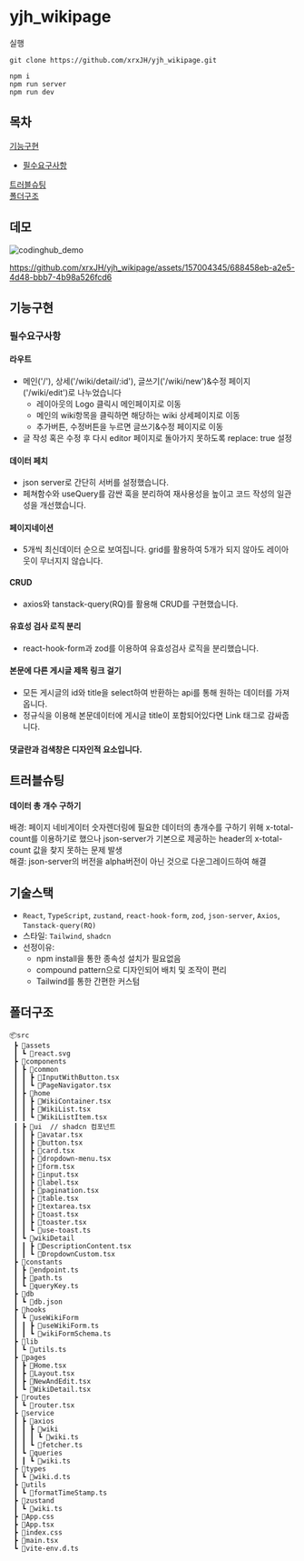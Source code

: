 # yjh_wikipage
실행
```
git clone https://github.com/xrxJH/yjh_wikipage.git

npm i
npm run server
npm run dev
```
## 목차

[기능구현](#기능구현)

- [필수요구사항](#필수요구사항)

[트러블슈팅](#트러블슈팅)  
[폴더구조](#폴더구조)

## 데모
![codinghub_demo](https://github.com/xrxJH/yjh_wikipage/assets/157004345/4ade21ef-43d0-4be6-a877-57a70ca684b7)


https://github.com/xrxJH/yjh_wikipage/assets/157004345/688458eb-a2e5-4d48-bbb7-4b98a526fcd6


## 기능구현

### 필수요구사항

#### 라우트

- 메인('/'), 상세('/wiki/detail/:id'), 글쓰기('/wiki/new')&수정 페이지('/wiki/edit')로 나누었습니다
  - 레이아웃의 Logo 클릭시 메인페이지로 이동
  - 메인의 wiki항목을 클릭하면 해당하는 wiki 상세페이지로 이동
  - 추가버튼, 수정버튼을 누르면 글쓰기&수정 페이지로 이동
- 글 작성 혹은 수정 후 다시 editor 페이지로 돌아가지 못하도록 replace: true 설정

#### 데이터 페치

- json server로 간단히 서버를 설정했습니다.
- 페쳐함수와 useQuery를 감싼 훅을 분리하여 재사용성을 높이고 코드 작성의 일관성을 개선했습니다.

#### 페이지네이션

- 5개씩 최신데이터 순으로 보여집니다. grid를 활용하여 5개가 되지 않아도 레이아웃이 무너지지 않습니다.

#### CRUD

- axios와 tanstack-query(RQ)를 활용해 CRUD를 구현했습니다.

#### 유효성 검사 로직 분리

- react-hook-form과 zod를 이용하여 유효성검사 로직을 분리했습니다.

#### 본문에 다른 게시글 제목 링크 걸기

- 모든 게시글의 id와 title을 select하여 반환하는 api를 통해 원하는 데이터를 가져옵니다.
- 정규식을 이용해 본문데이터에 게시글 title이 포함되어있다면 Link 태그로 감싸줍니다. 

#### 댓글란과 검색창은 디자인적 요소입니다.


## 트러블슈팅

#### 데이터 총 개수 구하기

배경: 페이지 네비게이터 숫자렌더링에 필요한 데이터의 총개수를 구하기 위해 x-total-count를 이용하기로 했으나 json-server가 기본으로 제공하는 header의 x-total-count 값을 찾지 못하는 문제 발생    
해결: json-server의 버전을 alpha버전이 아닌 것으로 다운그레이드하여 해결

## 기술스택

- `React`, `TypeScript`, `zustand`, `react-hook-form`, `zod`, `json-server`, `Axios`, `Tanstack-query(RQ)`
- 스타일:  `Tailwind`, `shadcn`
- 선정이유:
    - npm install을 통한 종속성 설치가 필요없음
    - compound pattern으로 디자인되어 배치 및 조작이 편리
    - Tailwind를 통한 간편한 커스텀



## 폴더구조

```
📦src
 ┣ 📂assets
 ┃ ┗ 📜react.svg
 ┣ 📂components
 ┃ ┣ 📂common
 ┃ ┃ ┣ 📜InputWithButton.tsx
 ┃ ┃ ┗ 📜PageNavigator.tsx
 ┃ ┣ 📂home
 ┃ ┃ ┣ 📜WikiContainer.tsx
 ┃ ┃ ┣ 📜WikiList.tsx
 ┃ ┃ ┗ 📜WikiListItem.tsx
 ┃ ┣ 📂ui  // shadcn 컴포넌트
 ┃ ┃ ┣ 📜avatar.tsx
 ┃ ┃ ┣ 📜button.tsx
 ┃ ┃ ┣ 📜card.tsx
 ┃ ┃ ┣ 📜dropdown-menu.tsx
 ┃ ┃ ┣ 📜form.tsx
 ┃ ┃ ┣ 📜input.tsx
 ┃ ┃ ┣ 📜label.tsx
 ┃ ┃ ┣ 📜pagination.tsx
 ┃ ┃ ┣ 📜table.tsx
 ┃ ┃ ┣ 📜textarea.tsx
 ┃ ┃ ┣ 📜toast.tsx
 ┃ ┃ ┣ 📜toaster.tsx
 ┃ ┃ ┗ 📜use-toast.ts
 ┃ ┗ 📂wikiDetail
 ┃ ┃ ┣ 📜DescriptionContent.tsx
 ┃ ┃ ┗ 📜DropdownCustom.tsx
 ┣ 📂constants
 ┃ ┣ 📜endpoint.ts
 ┃ ┣ 📜path.ts
 ┃ ┗ 📜queryKey.ts
 ┣ 📂db
 ┃ ┗ 📜db.json
 ┣ 📂hooks
 ┃ ┗ 📂useWikiForm
 ┃ ┃ ┣ 📜useWikiForm.ts
 ┃ ┃ ┗ 📜wikiFormSchema.ts
 ┣ 📂lib
 ┃ ┗ 📜utils.ts
 ┣ 📂pages
 ┃ ┣ 📜Home.tsx
 ┃ ┣ 📜Layout.tsx
 ┃ ┣ 📜NewAndEdit.tsx
 ┃ ┗ 📜WikiDetail.tsx
 ┣ 📂routes
 ┃ ┗ 📜router.tsx
 ┣ 📂service
 ┃ ┣ 📂axios
 ┃ ┃ ┣ 📂wiki
 ┃ ┃ ┃ ┗ 📜wiki.ts
 ┃ ┃ ┗ 📜fetcher.ts
 ┃ ┗ 📂queries
 ┃ ┃ ┗ 📜wiki.ts
 ┣ 📂types
 ┃ ┗ 📜wiki.d.ts
 ┣ 📂utils
 ┃ ┗ 📜formatTimeStamp.ts
 ┣ 📂zustand
 ┃ ┗ 📜wiki.ts
 ┣ 📜App.css
 ┣ 📜App.tsx
 ┣ 📜index.css
 ┣ 📜main.tsx
 ┗ 📜vite-env.d.ts
```
